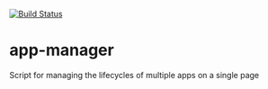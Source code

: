 [![Build Status](https://travis-ci.org/tomruttle/app-manager.svg?branch=master)](https://travis-ci.org/tomruttle/app-manager)

# app-manager
Script for managing the lifecycles of multiple apps on a single page

